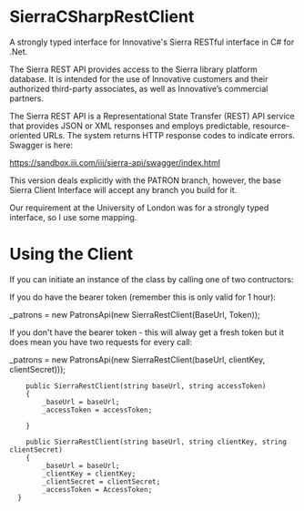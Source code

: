 # SierraCSharpRestClient
A strongly typed interface for Innovative's Sierra RESTful interface in C# for .Net.

The Sierra REST API provides access to the Sierra library platform database. It is intended for the use of Innovative customers and their authorized third-party associates, as well as Innovative’s commercial partners.

The Sierra REST API is a Representational State Transfer (REST) API service that provides JSON or XML responses and employs predictable, resource-oriented URLs. The system returns HTTP response codes to indicate errors.
Swagger is here:

https://sandbox.iii.com/iii/sierra-api/swagger/index.html

This version deals explicitly with the PATRON branch, however, the base Sierra Client Interface will accept any branch you build for it. 

Our requirement at the University of London was for a strongly typed interface, so I use some mapping.

# Using the Client

If you can initiate an instance of the class by calling one of two contructors:

If you do have the bearer token (remember this is only valid for 1 hour):

_patrons = new PatronsApi(new SierraRestClient(BaseUrl, Token));

If you don't have the bearer token - this will alway get a fresh token but it does mean you have two requests for every call:

_patrons = new PatronsApi(new SierraRestClient(baseUrl, clientKey, clientSecret)));

        public SierraRestClient(string baseUrl, string accessToken)
        {
            _baseUrl = baseUrl;
            _accessToken = accessToken;

        }

        public SierraRestClient(string baseUrl, string clientKey, string clientSecret)
        {
            _baseUrl = baseUrl;
            _clientKey = clientKey;
            _clientSecret = clientSecret;
            _accessToken = AccessToken;
      }
      




